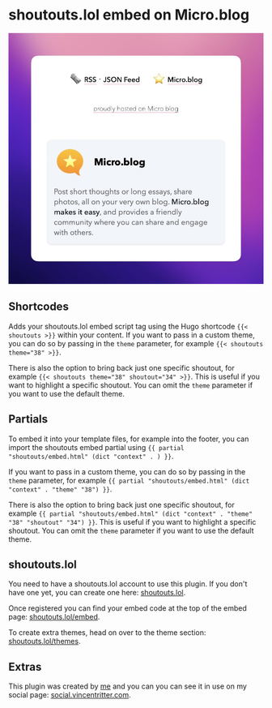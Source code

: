 # shoutouts.lol embed on Micro.blog

![shoutouts.lol embed on Micro.blog](https://github.com/vincentritter/plugin-shoutouts-on-mb/raw/main/docs/shoutout-embed-in-footer.jpg)

## Shortcodes
Adds your shoutouts.lol embed script tag using the Hugo shortcode `{{< shoutouts >}}` within your content. If you want to pass in a custom theme, you can do so by passing in the `theme` parameter, for example `{{< shoutouts theme="38" >}}`.

There is also the option to bring back just one specific shoutout, for example `{{< shoutouts theme="38" shoutout="34" >}}`. This is useful if you want to highlight a specific shoutout. You can omit the `theme` parameter if you want to use the default theme.

## Partials
To embed it into your template files, for example into the footer, you can import the shoutouts embed partial using `{{ partial "shoutouts/embed.html" (dict "context" . ) }}`.

If you want to pass in a custom theme, you can do so by passing in the `theme` parameter, for example `{{ partial "shoutouts/embed.html" (dict "context" . "theme" "38") }}`.

There is also the option to bring back just one specific shoutout, for example `{{ partial "shoutouts/embed.html" (dict "context" . "theme" "38" "shoutout" "34") }}`. This is useful if you want to highlight a specific shoutout. You can omit the `theme` parameter if you want to use the default theme.

## shoutouts.lol

You need to have a shoutouts.lol account to use this plugin. If you don't have one yet, you can create one here: [shoutouts.lol](https://shoutouts.lol).

Once registered you can find your embed code at the top of the embed page: [shoutouts.lol/embed](https://shoutouts.lol/embed).

To create extra themes, head on over to the theme section: [shoutouts.lol/themes](https://shoutouts.lol/themes).

## Extras

This plugin was created by [me](https://vincentritter.com)  and you can you can see it in use on my social page: [social.vincentritter.com](https://social.vincentritter.com).